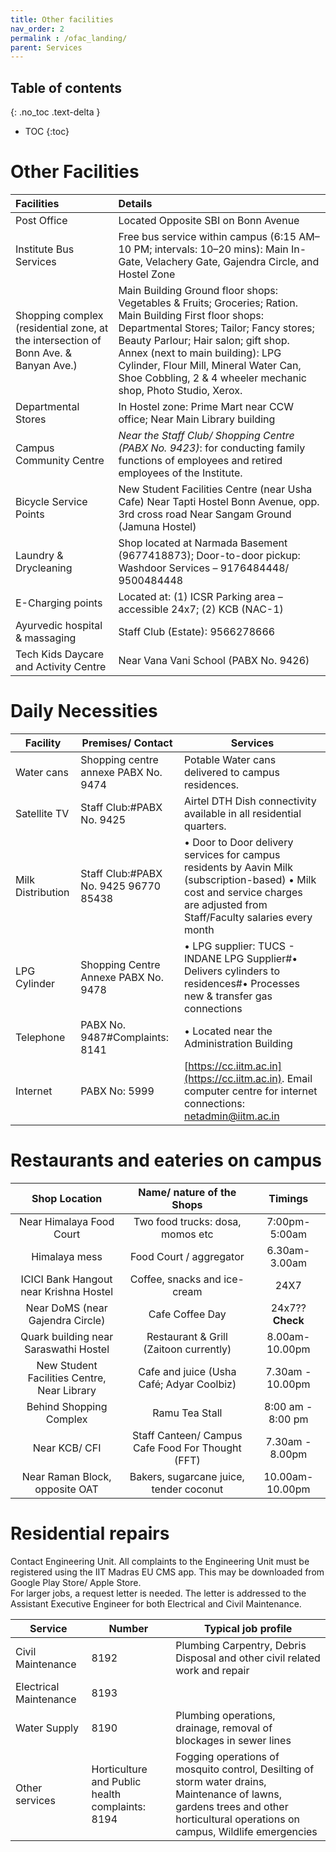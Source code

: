 ```yaml
---
title: Other facilities
nav_order: 2
permalink : /ofac_landing/
parent: Services
---
```


## Table of contents
{: .no_toc .text-delta } 
* TOC
{:toc}

# Other Facilities

| Facilities                                                                          | Details                                                                                                                                                                                                                                                                                                                                                 |
|:------------------------------------------------------------------------------------|:--------------------------------------------------------------------------------------------------------------------------------------------------------------------------------------------------------------------------------------------------------------------------------------------------------------------------------------------------------|
| Post Office                                                                         | Located Opposite SBI on Bonn Avenue                                                                                                                                                                                                                                                                                                                     |
| Institute Bus Services                                                              | Free bus service within campus (6:15 AM–10 PM; intervals: 10–20 mins): Main In-Gate, Velachery Gate, Gajendra Circle, and Hostel Zone                                                                                                                                                                                                                   |
| Shopping complex (residential zone, at the intersection of Bonn Ave. & Banyan Ave.) | Main Building Ground floor shops: Vegetables & Fruits; Groceries; Ration. Main Building First floor  shops: Departmental Stores; Tailor; Fancy stores; Beauty Parlour; Hair salon; gift shop. Annex (next to main building): LPG Cylinder, Flour Mill, Mineral Water Can, Shoe Cobbling, 2 & 4 wheeler mechanic shop, Photo Studio, Xerox.              |
| Departmental Stores                                                                 | In Hostel zone: Prime Mart near CCW office; Near Main Library building                                                                                                                                                                                                                                                                                  |
| Campus Community Centre                                                             | *Near the Staff Club/ Shopping Centre (PABX No. 9423)*: for conducting family functions of employees and retired employees of the Institute.                                                                                                                                                                                                            |
| Bicycle Service Points                                                              | New Student Facilities Centre (near Usha Cafe) Near Tapti Hostel Bonn Avenue, opp. 3rd cross road Near Sangam Ground (Jamuna Hostel)                                                                                                                                                                                                                    |
| Laundry & Drycleaning                                                               | Shop located at Narmada Basement (9677418873);  Door-to-door pickup: Washdoor Services – 9176484448/ 9500484448                                                                                                                                                                                                                                         |
| E-Charging points                                                                   | Located at: (1) ICSR Parking area – accessible 24x7;    (2) KCB (NAC-1)                                                                                                                                                                                                                                                                                 |
| Ayurvedic hospital & massaging                                                      | Staff Club (Estate): 9566278666                                                                                                                                                                                                                                                                                                                         |
| Tech Kids Daycare and Activity Centre                                               | Near Vana Vani School  (PABX No. 9426)                                                                                                                                                                                                                                                                                                                  |

# Daily Necessities  

| Facility | Premises/ Contact | Services |
| ----- | ----- | ----- |
| Water cans | Shopping centre annexe PABX No. 9474 | Potable Water cans delivered to campus residences. |
| Satellite TV | Staff Club:#PABX No. 9425 | Airtel DTH Dish connectivity available in all residential quarters.  |
| Milk Distribution | Staff Club:#PABX No. 9425 96770 85438 | • Door to Door delivery services for campus residents by Aavin Milk (subscription-based) • Milk cost and service charges are adjusted from Staff/Faculty salaries every month |
| LPG Cylinder | Shopping Centre Annexe PABX No. 9478 | • LPG supplier: TUCS \- INDANE LPG Supplier#• Delivers cylinders to residences#• Processes new & transfer gas connections |
| Telephone | PABX No. 9487#Complaints:  8141 |  • Located near the Administration Building |
| Internet | PABX No: 5999 | [https://cc.iitm.ac.in](https://cc.iitm.ac.in). Email computer centre for internet connections: [netadmin@iitm.ac.in](mailto:netadmin@iitm.ac.in) |

# Restaurants and eateries on campus

| Shop Location |             Name/ nature of the Shops             |      Timings      |
| :---: |:-------------------------------------------------:|:-----------------:|
| Near Himalaya Food Court |         Two food trucks: dosa, momos etc          |   7:00pm-5:00am   |
| Himalaya mess |              Food Court / aggregator              |   6.30am-3.00am   |
| ICICI Bank Hangout near Krishna Hostel |           Coffee, snacks and ice-cream            |       24X7        |
| Near DoMS (near Gajendra Circle) |                 Cafe Coffee Day                 | 24x7?? **Check**  |
| Quark building near Saraswathi Hostel |      Restaurant & Grill (Zaitoon currently)       |  8.00am-10.00pm   |
| New Student Facilities Centre, Near Library |    Cafe and juice (Usha Café;  Adyar Coolbiz)     | 7.30am - 10.00pm  |
| Behind Shopping Complex |                  Ramu Tea Stall                   | 8:00 am - 8:00 pm |
| Near KCB/ CFI | Staff Canteen/ Campus Cafe Food For Thought (FFT) |  7.30am - 8.00pm  |
| Near Raman Block, opposite OAT |      Bakers, sugarcane juice, tender coconut      |  10.00am-10.00pm  |

# Residential repairs
Contact Engineering Unit. All complaints to the Engineering Unit must be registered using the IIT Madras EU CMS app. This may be downloaded from Google Play Store/ Apple Store.  
For larger jobs, a request letter is needed. The letter is addressed to the Assistant Executive Engineer for both Electrical and Civil Maintenance.

| Service                | Number                                          | Typical job profile                                                                                                                                                             |
|------------------------|-------------------------------------------------|---------------------------------------------------------------------------------------------------------------------------------------------------------------------------------|
| Civil Maintenance      | 8192                                            | Plumbing Carpentry, Debris Disposal and other civil related work and repair                                                                                                     |
| Electrical Maintenance | 8193                                            |                                                                                                                                                                                 |
| Water Supply           | 8190                                            | Plumbing operations, drainage, removal of blockages in sewer lines                                                                                                              |
| Other services         | Horticulture and Public health complaints: 8194 | Fogging operations of mosquito control, Desilting of storm water drains, Maintenance of lawns, gardens trees and other horticultural operations on campus, Wildlife emergencies |